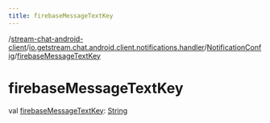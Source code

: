 ```yaml
---
title: firebaseMessageTextKey
---
```

/[stream-chat-android-client](../../index.md)/[io.getstream.chat.android.client.notifications.handler](../index.md)/[NotificationConfig](index.md)/[firebaseMessageTextKey](firebaseMessageTextKey.md)  
  
  
  
# firebaseMessageTextKey  
val [firebaseMessageTextKey](firebaseMessageTextKey.md): [String](https://kotlinlang.org/api/latest/jvm/stdlib/kotlin/-string/index.html)
